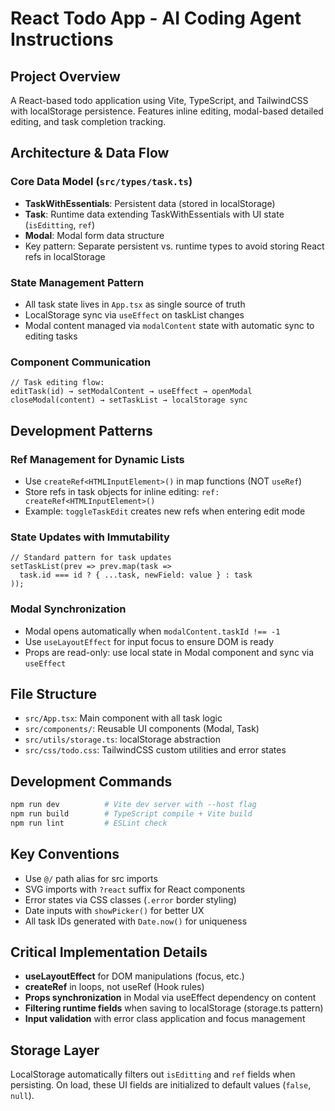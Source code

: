 # React Todo App - AI Coding Agent Instructions

## Project Overview
A React-based todo application using Vite, TypeScript, and TailwindCSS with localStorage persistence. Features inline editing, modal-based detailed editing, and task completion tracking.

## Architecture & Data Flow

### Core Data Model (`src/types/task.ts`)
- **TaskWithEssentials**: Persistent data (stored in localStorage)
- **Task**: Runtime data extending TaskWithEssentials with UI state (`isEditting`, `ref`)
- **Modal**: Modal form data structure
- Key pattern: Separate persistent vs. runtime types to avoid storing React refs in localStorage

### State Management Pattern
- All task state lives in `App.tsx` as single source of truth
- LocalStorage sync via `useEffect` on taskList changes
- Modal content managed via `modalContent` state with automatic sync to editing tasks

### Component Communication
```tsx
// Task editing flow:
editTask(id) → setModalContent → useEffect → openModal
closeModal(content) → setTaskList → localStorage sync
```

## Development Patterns

### Ref Management for Dynamic Lists
- Use `createRef<HTMLInputElement>()` in map functions (NOT `useRef`)
- Store refs in task objects for inline editing: `ref: createRef<HTMLInputElement>()`
- Example: `toggleTaskEdit` creates new refs when entering edit mode

### State Updates with Immutability
```tsx
// Standard pattern for task updates
setTaskList(prev => prev.map(task => 
  task.id === id ? { ...task, newField: value } : task
));
```

### Modal Synchronization
- Modal opens automatically when `modalContent.taskId !== -1`
- Use `useLayoutEffect` for input focus to ensure DOM is ready
- Props are read-only: use local state in Modal component and sync via `useEffect`

## File Structure
- `src/App.tsx`: Main component with all task logic
- `src/components/`: Reusable UI components (Modal, Task)
- `src/utils/storage.ts`: localStorage abstraction
- `src/css/todo.css`: TailwindCSS custom utilities and error states

## Development Commands
```bash
npm run dev          # Vite dev server with --host flag
npm run build        # TypeScript compile + Vite build
npm run lint         # ESLint check
```

## Key Conventions
- Use `@/` path alias for src imports
- SVG imports with `?react` suffix for React components
- Error states via CSS classes (`.error` border styling)
- Date inputs with `showPicker()` for better UX
- All task IDs generated with `Date.now()` for uniqueness

## Critical Implementation Details
- **useLayoutEffect** for DOM manipulations (focus, etc.)
- **createRef** in loops, not useRef (Hook rules)
- **Props synchronization** in Modal via useEffect dependency on content
- **Filtering runtime fields** when saving to localStorage (storage.ts pattern)
- **Input validation** with error class application and focus management

## Storage Layer
LocalStorage automatically filters out `isEditting` and `ref` fields when persisting. On load, these UI fields are initialized to default values (`false`, `null`).
